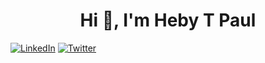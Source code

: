 
<h1 align="center">Hi 👋, I'm Heby T Paul</h1>
<p ><a href="https://linkedin.com/in/hebytpaul"><img src="https://img.shields.io/badge/LinkedIn-%230077B5.svg?logo=linkedin&amp;logoColor=white" alt="LinkedIn"></a> <a href="https://twitter.com/heby_t"><img src="https://img.shields.io/badge/Twitter-%231DA1F2.svg?logo=Twitter&amp;logoColor=white" alt="Twitter"></a> </p>
<p align= "center" >
 <img src="https://github-readme-stats.vercel.app/api?username=hebypaul&amp;theme=dark&amp;hide_border=false&amp;include_all_commits=true&amp;count_private=true" alt=""> 
<img src="https://github-readme-streak-stats.herokuapp.com/?user=hebypaul&amp;theme=dark&amp;hide_border=false" alt="">
 <img src="https://github-readme-stats.vercel.app/api/top-langs/?username=hebypaul&amp;theme=dark&amp;hide_border=false&amp;include_all_commits=true&amp;count_private=true&amp;layout=compact" alt=""> 
</p>
